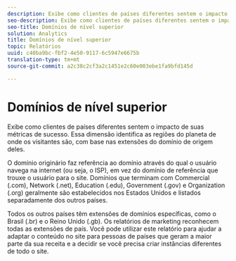 ```yaml
---
description: Exibe como clientes de países diferentes sentem o impacto de suas métricas de sucesso. Essa dimensão identifica as regiões do planeta de onde os visitantes são, com base nas extensões do domínio de origem deles.
seo-description: Exibe como clientes de países diferentes sentem o impacto de suas métricas de sucesso. Essa dimensão identifica as regiões do planeta de onde os visitantes são, com base nas extensões do domínio de origem deles.
seo-title: Domínios de nível superior
solution: Analytics
title: Domínios de nível superior
topic: Relatórios
uuid: c40ba9bc-fbf2-4e50-9117-6c5947e6675b
translation-type: tm+mt
source-git-commit: a2c38c2cf3a2c1451e2c60e003ebe1fa9bfd145d

---
```



# Domínios de nível superior

Exibe como clientes de países diferentes sentem o impacto de suas métricas de sucesso. Essa dimensão identifica as regiões do planeta de onde os visitantes são, com base nas extensões do domínio de origem deles.

O domínio originário faz referência ao domínio através do qual o usuário navega na internet (ou seja, o ISP), em vez do domínio de referência que trouxe o usuário para o site. Domínios que terminam com Commercial (.com), Network (.net), Education (.edu), Government (.gov) e Organization (.org) geralmente são estabelecidos nos Estados Unidos e listados separadamente dos outros países.

Todos os outros países têm extensões de domínios específicas, como o Brasil (.br) e o Reino Unido (.gb). Os relatórios de marketing reconhecem todas as extensões de país. Você pode utilizar este relatório para ajudar a adaptar o conteúdo no site para pessoas de países que geram a maior parte da sua receita e a decidir se você precisa criar instâncias diferentes de todo o site.
